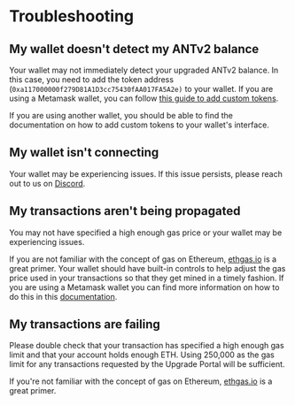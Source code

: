 # Troubleshooting

## My wallet doesn't detect my ANTv2 balance

Your wallet may not immediately detect your upgraded ANTv2 balance. In this case, you need to add the token address (`0xa117000000f279D81A1D3cc75430fAA017FA5A2e)` to your wallet. If you are using a Metamask wallet, you can follow [this guide to add custom tokens](https://metamask.zendesk.com/hc/en-us/articles/360015489031-How-to-View-See-Your-Tokens-in-Metamask).

If you are using another wallet, you should be able to find the documentation on how to add custom tokens to your wallet's interface.

## My wallet isn't connecting

Your wallet may be experiencing issues. If this issue persists, please reach out to us on [Discord](https://discord.com/invite/aragon).

## My transactions aren't being propagated

You may not have specified a high enough gas price or your wallet may be experiencing issues.

If you are not familiar with the concept of gas on Ethereum, [ethgas.io](https://ethgas.io/) is a great primer. Your wallet should have built-in controls to help adjust the gas price used in your transactions so that they get mined in a timely fashion. If you are using a Metamask wallet you can find more information on how to do this in this [documentation](https://metamask.zendesk.com/hc/en-us/articles/360015488771-How-to-Adjust-Gas-Price-and-Gas-Limit-).

## My transactions are failing

Please double check that your transaction has specified a high enough gas limit and that your account holds enough ETH. Using 250,000 as the gas limit for any transactions requested by the Upgrade Portal will be sufficient.

If you're not familiar with the concept of gas on Ethereum, [ethgas.io](https://ethgas.io/) is a great primer.
